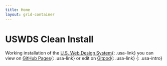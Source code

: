 ```yaml
---
title: Home
layout: grid-container
---
```


# USWDS Clean Install

Working installation of the [U.S. Web Design System](https://designsystem.digital.gov/){: .usa-link} you can view on [GitHub Pages](https://docs.github.com/en/pages/quickstart){: .usa-link} or edit on [Gitpod](https://www.gitpod.io/){: .usa-link}
{: .usa-intro}
